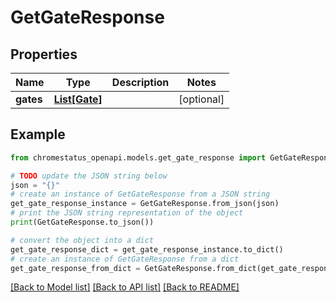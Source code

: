 # GetGateResponse


## Properties

Name | Type | Description | Notes
------------ | ------------- | ------------- | -------------
**gates** | [**List[Gate]**](Gate.md) |  | [optional] 

## Example

```python
from chromestatus_openapi.models.get_gate_response import GetGateResponse

# TODO update the JSON string below
json = "{}"
# create an instance of GetGateResponse from a JSON string
get_gate_response_instance = GetGateResponse.from_json(json)
# print the JSON string representation of the object
print(GetGateResponse.to_json())

# convert the object into a dict
get_gate_response_dict = get_gate_response_instance.to_dict()
# create an instance of GetGateResponse from a dict
get_gate_response_from_dict = GetGateResponse.from_dict(get_gate_response_dict)
```
[[Back to Model list]](../README.md#documentation-for-models) [[Back to API list]](../README.md#documentation-for-api-endpoints) [[Back to README]](../README.md)


